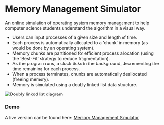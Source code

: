 # Memory Management Simulator
An online simulation of operating system memory management to help computer science students understand the algorithm in a visual way.

* Users can input processes of a given size and length of time.
* Each process is automatically allocated to a ‘chunk’ in memory (as would be
done by an operating system).
* Memory chunks are partitioned for efficient process allocation (using the
‘Best-Fit’ strategy to reduce fragmentation).
* As the program runs, a clock ticks in the background, decrementing the time
remaining for each process.
* When a process terminates, chunks are automatically deallocated (freeing
memory).
* Memory is simulated using a doubly linked list data structure.

![Doubly linked list diagram](http://i.imgur.com/muMyi6A.jpg)

### Demo
A live version can be found here:
[Memory Management Simulator](http://jamiegoodson.uk/memory-management-simulator/)
